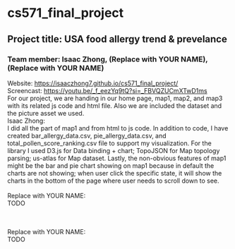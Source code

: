 # cs571_final_project
## Project title: USA food allergy trend & prevelance
### Team member: Isaac Zhong, (Replace with YOUR NAME),(Replace with YOUR NAME)
Website: https://isaaczhong7.github.io/cs571_final_project/ 
<br>
Screencast: https://youtu.be/_f_eezYq9tQ?si=_FBVQZUCmXTwD1ms
<br>
For our project, we are handing in our home page, map1, map2, and map3 with its related js code and html file. Also we are included the dataset and the picture asset we used.
<br>
Isaac Zhong:<br>
I did all the part of map1 and from html to js code. In addition to code, I have created bar_allergy_data.csv, pie_allergy_data.csv, and total_pollen_score_ranking.csv file to support my visualization. For the library I used D3.js for Data binding + chart; TopoJSON for Map topology parsing; us-atlas for Map dataset. Lastly, the non-obvious features of map1 might be the bar and pie chart showing on map1 because in default the charts are not showing; when user click the specific state, it will show the charts in the bottom of the page where user needs to scroll down to see.
<br><br>
Replace with YOUR NAME:<br>
TODO

<br><br>
Replace with YOUR NAME:<br>
TODO
<br>